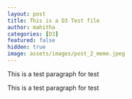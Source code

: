```yaml
---
layout: post
title: This is a D3 Test file
author: mahitha
categories: [D3]
featured: false
hidden: true
image: assets/images/post_2_meme.jpeg
---
```


<style>

.node circle {
  fill: #fff;
  stroke: steelblue;
  stroke-width: 3px;
}

.node text { font: 12px sans-serif; }

.link {
  fill: none;
  stroke: #ccc;
  stroke-width: 2px;
}

</style>

    
This is a test paragraph for test

<div id='d3div'></div>
	
This is a test paragraph for test

<script src="https://cdnjs.cloudflare.com/ajax/libs/d3/3.5.17/d3.min.js"></script>
<script>
var treeData = [
  {
    "name": "Top Level",
    "parent": "null",
    "value": 10,
    "type": "black",
    "level": "black",
    "url": "www.google.com",
    "children": [
      {
        "name": "Level 2: A",
        "parent": "Top Level",
        "value": 10,
        "type": "black",
        "level": "black",
        "url": "www.google.com",
        "children": [
          {
            "name": "Son of A",
            "parent": "Level 2: A",
            "value": 10,
            "type": "black",
            "level": "black",
            "url": "www.google.com"
          },
          {
            "name": "Daughter of A",
            "parent": "Level 2: A",
            "value": 10,
            "type": "black",
            "level": "black",
            "url": "www.google.com"
          }
        ]
      },
      {
        "name": "Level 2: B",
        "parent": "Top Level",
        "value": 10,
        "type": "black",
        "level": "black",
        "url": "www.google.com"
      }
    ]
  }
];

// ************** Generate the tree diagram	 *****************
var margin = {top: 20, right: 120, bottom: 20, left: 120},
	width = 960 - margin.right - margin.left,
	height = 500 - margin.top - margin.bottom;
	
var i = 0;

var tree = d3.layout.tree()
	.size([height, width]);

var diagonal = d3.svg.diagonal()
	.projection(function(d) { return [d.y, d.x]; });

var svg = d3.select("body").append("svg")
	.attr("width", width + margin.right + margin.left)
	.attr("height", height + margin.top + margin.bottom)
  .append("g")
	.attr("transform", "translate(" + margin.left + "," + margin.top + ")");

root = treeData[0];
update(root);

function update(source) {

  // Compute the new tree layout.
  var nodes = tree.nodes(root).reverse(),
	  links = tree.links(nodes);

  // Normalize for fixed-depth.
  nodes.forEach(function(d) { d.y = d.depth * 180; });

  // Declare the nodes…
  var node = svg.selectAll("g.node")
	  .data(nodes, function(d) { return d.id || (d.id = ++i); });

  // Enter the nodes.
  var nodeEnter = node.enter().append("g")
	  .attr("class", "node")
	  .attr("transform", function(d) { 
		  return "translate(" + d.y + "," + d.x + ")"; });

  nodeEnter.append("circle")
	  .attr("r", function(d) { return d.value; })
	  .style("stroke", function(d) { return d.type; })
	  .style("fill", function(d) { return d.level; });
  
  nodeEnter.append("a")
    .attr("xlink:href", function(d) { return d.url; })
    .append("text")
    .attr("x", function(d) { 
		  return d.children || d._children ? 
		  (d.value + 4) * -1 : d.value + 4 })
	  .attr("dy", ".35em")
	  .attr("text-anchor", function(d) { 
		  return d.children || d._children ? "end" : "start"; })
	  .text(function(d) { return d.name; })
    .attr("xlink:href", function(d) { return d.url; })
	  .style("fill-opacity", 1);

  // Declare the links…
  var link = svg.selectAll("path.link")
	  .data(links, function(d) { return d.target.id; });

  // Enter the links.
  link.enter().insert("path", "g")
	  .attr("class", "link")
  	  .style("stroke", function(d) { return d.target.level; })
	  .attr("d", diagonal);

}

</script>
